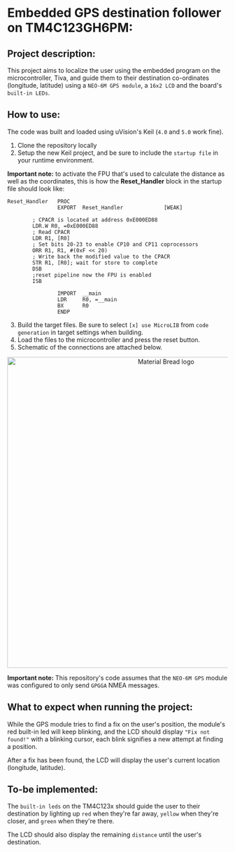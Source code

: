 
# Embedded GPS destination follower on TM4C123GH6PM:
## Project description:

This project aims to localize the user using the embedded program on the microcontroller, Tiva, and guide them to their destination co-ordinates (longitude, latitude) using a `NEO-6M GPS module`, a `16x2 LCD` and the board's `built-in LEDs`.

## How to use:
The code was built and loaded using uVision's Keil (`4.0` and `5.0` work fine).

1. Clone the repository locally
2. Setup the new Keil project, and be sure to include the `startup file` in your runtime environment.
  
  
__Important note:__ to activate the FPU that's used to calculate the distance as well as the coordinates, this is how the __Reset_Handler__ block in the startup file should look like:
```assembly 
Reset_Handler   PROC
                EXPORT  Reset_Handler             [WEAK]

		; CPACR is located at address 0xE000ED88
		LDR.W R0, =0xE000ED88
		; Read CPACR
		LDR R1, [R0]
		; Set bits 20-23 to enable CP10 and CP11 coprocessors
		ORR R1, R1, #(0xF << 20)
		; Write back the modified value to the CPACR
		STR R1, [R0]; wait for store to complete
		DSB
		;reset pipeline now the FPU is enabled
		ISB				
				
                IMPORT  __main
                LDR     R0, =__main
                BX      R0
                ENDP
```
3. Build the target files. Be sure to select `[x] use MicroLIB` from `code generation` in target settings when building.
4. Load the files to the microcontroller and press the reset button.
5. Schematic of the connections are attached below.
  
<p align="center">
    <img width="710" src="https://github.com/Abdoemad220/Embedded_project/assets/99722575/4d70dd33-5126-4ef6-bfc7-02eaf05cd203" alt="Material Bread logo">
</p>
  
    
__Important note:__ This repository's code assumes that the `NEO-6M GPS` module was configured to only send `GPGGA` NMEA messages.
  

## What to expect when running the project:
While the GPS module tries to find a fix on the user's position, the module's red built-in led will keep blinking, and the LCD should display `"Fix not found!"` with a blinking cursor, each blink signifies a new attempt at finding a position.

After a fix has been found, the LCD will display the user's current location (longitude, latitude).

## To-be implemented:
The `built-in leds` on the TM4C123x should guide the user to their destination by lighting up `red` when they're far away, `yellow` when they're closer, and `green` when they're there. 
  
The LCD should also display the remaining `distance` until the user's destination.
